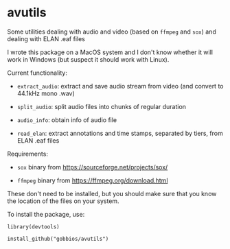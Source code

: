 # avutils
Some utilities dealing with audio and video (based on `ffmpeg` and `sox`) and dealing with ELAN .eaf files

I wrote this package on a MacOS system and I don't know whether it will work in Windows (but suspect it should work with Linux).

Current functionality:

  * `extract_audio`: extract and save audio stream from video (and convert to 44.1kHz mono .wav)
  
  * `split_audio`: split audio files into chunks of regular duration
  
  * `audio_info`: obtain info of audio file
  
  * `read_elan`: extract annotations and time stamps, separated by tiers, from ELAN .eaf files

Requirements:

  * `sox` binary from https://sourceforge.net/projects/sox/
  
  * `ffmpeg` binary from https://ffmpeg.org/download.html 
  
These don't need to be installed, but you should make sure that you know the location of the files on your system.

To install the package, use:

`library(devtools)`

`install_github("gobbios/avutils")`

